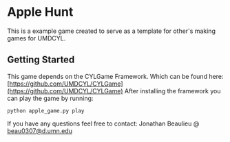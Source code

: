 # Apple Hunt
This is a example game created to serve as a template for other's making games for UMDCYL.
## Getting Started
This game depends on the CYLGame Framework. Which can be found here: [https://github.com/UMDCYL/CYLGame](https://github.com/UMDCYL/CYLGame)
After installing the framework you can play the game by running:
```
python apple_game.py play
```

If you have any questions feel free to contact: Jonathan Beaulieu @ <beau0307@d.umn.edu>
